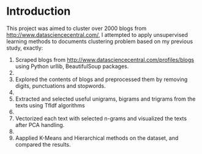 # Introduction

This project was aimed to cluster over 2000 blogs from http://www.datasciencecentral.com/, I attempted to apply unsupervised learning methods to documents clustering problem based on my previous study, exactly:

1. Scraped blogs from http://www.datasciencecentral.com/profiles/blogs using Python urllib, BeautifulSoup packages.
2. 
2. Explored the contents of blogs and preprocessed them by removing digits, punctuations and stopwords.
3. 
3. Extracted and selected useful unigrams, bigrams and trigrams from the texts using TfIdf algorithms
4. 
4. Vectorized each text with selected n-grams and visualized the texts after PCA handling.
5. 
5. Aapplied K-Means and Hierarchical methods on the dataset, and compared the results.
